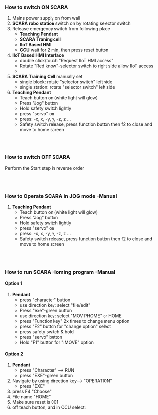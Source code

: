 ### How to switch ON SCARA

1. Mains power supply on from wall
2. **SCARA robo station** switch on by rotating selector switch
3. Release emergency switch from following place
   - **Teaching Pendant**
   - **SCARA Traning cell**
   - **IIoT Based HMI**
   - **CCU** wait for 2 min, then press reset button
4. **IIoT Based HMI Interface**
   - double click/touch "Request IIoT HMI access"
   - Rotate "Red know"-selector switch to right side allow IIoT access
   -
5. **SCARA Training Cell** manually set
   - single block: rotate "selector switch" left side
   - single station: rotate "selector switch" left side
6. **Teaching Pendant**
   - Teach button on (white light will glow)
   - Press "Jog" button
   - Hold safety switch lightly
   - press "servo" on
   - press: -x, x, -y, y, -z, z ...
   - Safety switch release, press function button then f2 to close and move to home screen

<br>
<br>

### How to switch OFF SCARA

Perform the Start step in reverse order

<br>
<br>

### How to Operate SCARA in JOG mode -Manual

1. **Teaching Pendant**
   - Teach button on (white light will glow)
   - Press "Jog" button
   - Hold safety switch lightly
   - press "servo" on
   - press: -x, x, -y, y, -z, z ...
   - Safety switch release, press function button then f2 to close and move to home screen

<br>
<br>

### How to run SCARA Homing program -Manual

#### Option 1

1. **Pendant**
   - press "character" button
   - use direction key: select "file/edit"
   - Press "exe"-green button
   - use direction key: select "MOV PHOME" or HOME
   - press "Function key" 2x times to change menu option
   - press "F2" button for "change option" select
   - press safety switch & hold
   - press "servo" button
   - Hold "F1" button for "IMOVE" option

#### Option 2

1. **Pendant**
   - press "Character" --> RUN
   - press "EXE"-green button
2. Navigate by using direction key--> "OPERATION"
   - press "EXE"
3. press F4 "Choose"
4. File name "HOME"
5. Make sure reset is 001
6. off teach button, and in CCU select:
